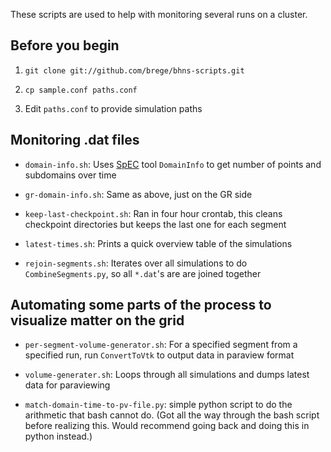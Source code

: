 These scripts are used to help with monitoring several runs on a cluster.

## Before you begin

1. `git clone git://github.com/brege/bhns-scripts.git`

2. `cp sample.conf paths.conf`

3. Edit `paths.conf` to provide simulation paths

## Monitoring .dat files

* `domain-info.sh`: Uses [SpEC](https://www.black-holes.org/SpEC.html) tool `DomainInfo` to get number of points and subdomains over time

* `gr-domain-info.sh`: Same as above, just on the GR side

* `keep-last-checkpoint.sh`: Ran in four hour crontab, this cleans checkpoint directories but keeps the last one for each segment

* `latest-times.sh`: Prints a quick overview table of the simulations

* `rejoin-segments.sh`: Iterates over all simulations to do `CombineSegments.py`, so all `*.dat`'s are are joined together

## Automating some parts of the process to visualize matter on the grid

* `per-segment-volume-generator.sh`: For a specified segment from a specified run, run `ConvertToVtk` to output data in paraview format

* `volume-generater.sh`: Loops through all simulations and dumps latest data for paraviewing

* `match-domain-time-to-pv-file.py`: simple python script to do the arithmetic that bash cannot do.  (Got all the way through the bash script before realizing this.  Would recommend going back and doing this in python instead.)
